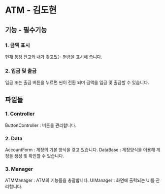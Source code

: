 # ATM - 김도현
## 기능 - 필수기능   
### 1. 금액 표시     
현재 통장 잔고와 내가 갖고있는 현금을 표시해 줍니다.       
### 2. 입금 및 출금    
입금 또는 출금 버튼을 누르면 씬이 전환 되며 금액을 입금 및 출금할 수 있습니다.    

## 파일들    
### 1. Controller
ButtonController : 버튼을 관리합니다.
### 2. Data
AccountForm : 계정의 기본 양식을 갖고 있습니다.
DataBase : 계정양식을 이용해 계정을 생성 및 확인할 수 있습니다.
### 3. Manager
ATMManager : ATM의 기능들을 총괄합니다.
UIManager : 화면에 출력되는 UI를 관리합니다.
